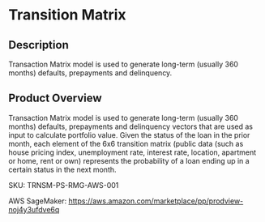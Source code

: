 #   Transition Matrix

## Description
Transaction Matrix model is used to generate long-term (usually 360 months) defaults, prepayments and delinquency.

## Product Overview
Transaction Matrix model is used to generate long-term (usually 360 months) defaults, prepayments and delinquency vectors that are used as input to calculate portfolio value. Given the status of the loan in the prior month, each element of the 6x6 transition matrix (public data (such as house pricing index, unemployment rate, interest rate, location, apartment or home, rent or own) represents the probability of a loan ending up in a certain status in the next month. 

SKU: TRNSM-PS-RMG-AWS-001

AWS SageMaker: https://aws.amazon.com/marketplace/pp/prodview-noj4y3ufdve6q
